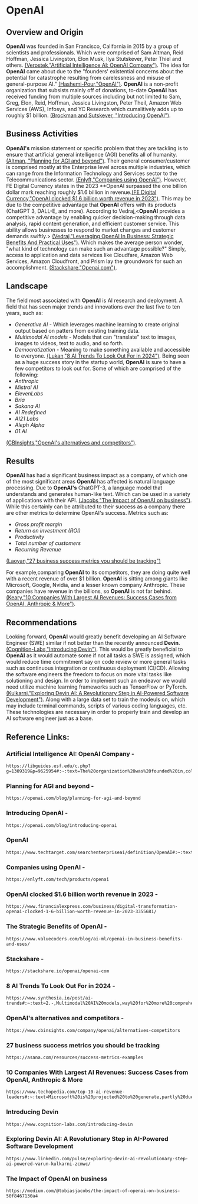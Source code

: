 # OpenAI

## Overview and Origin

**OpenAI** was founded in San Francisco, California in 2015 by a group of scientists and 
professionals. Which were comprised of Sam Altman, Reid Hoffman, Jessica Livingston, 
Elon Musk, Ilya Stutskever, Peter Thiel and others. [(Verostek,"Artificial Intelligence AI: OpenAI Company")](https://libguides.esf.edu/c.php?g=1309319&p=9625954#:~:text=The%20organization%20was%20founded%20in,collectively%20pledged%20US%241%20billion.). The idea for **OpenAI** came about due to the 
"founders' existential concerns about the potential for catastrophe resulting from 
carelessness and misuse of general-purpose AI." [(Hashemi-Pour,"OpenAI")](https://www.techtarget.com/searchenterpriseai/definition/OpenAI#:~:text=The%20company%20was%20founded%20by,misuse%20of%20general%2Dpurpose%20AI.). **OpenAI** is a 
non-profit organization that subsists mainly off of donations, to-date **OpenAI** has 
received funding from multiple sources including but not limited to Sam, Greg, Elon, 
Reid, Hoffman, Jessica Livingston, Peter Theil, Amazon Web Services (AWS), Infosys, 
and YC Research which cumalitively adds up to roughly $1 billion. [(Brockman and Sutskever, "Introducing OpenAI")](https://openai.com/blog/introducing-openai).

## Business Activities

**OpenAI's** mission statement or specific problem that they are tackling is to ensure 
that artificial general intelligence (AGI) benefits all of humanity. [(Altman, "Planning for AGI and beyond")](https://openai.com/blog/planning-for-agi-and-beyond). Their general consumer/customer is comprised mostly 
at the Enterprise level across multiple industries, which can range from the 
Information Technology and Services sector to the Telecommunications sector. [(Enlyft,"Companies using OpenAI")](https://enlyft.com/tech/products/openai). However, FE Digital Currency states in the 2023 **OpenAI 
surpassed the one billion dollar mark reaching roughly $1.6 billion in revenue.[(FE Digital Currency,"OpenAI clocked $1.6 billion worth revenue in 2023")](https://www.financialexpress.com/business/digital-transformation-openai-clocked-1-6-billion-worth-revenue-in-2023-3355681/). This may be 
due to the competitive advantage that **OpenAI** offers with its products (ChatGPT 3, 
DALL-E, and more). According to Vedraj,<**OpenAI** provides a competitive advantage by enabling quicker decision-making through data analysis, rapid content generation, and efficient customer service. This ability allows businesses to respond to market changes and customer demands swiftly.> [(Vedraj,"Leveraging OpenAI In Business: Strategic Benefits And Practical Uses")](https://www.valuecoders.com/blog/ai-ml/openai-in-business-benefits-and-uses/). Which makes the average person wonder, 
"what kind of technology can make such an advantage possible?" Simply, access to 
application and data services like Cloudfare, Amazon Web Services, Amazon 
Cloudfront, and Prism lay the groundwork for such an accomplishment. [(Stackshare,"Openai.com")](https://stackshare.io/openai/openai-com).

## Landscape

The field most associated with **OpenAI** is AI research and deployment. A field that 
has seen major trends and innovations over the last five to ten years, such as:
* *Generative AI* - Which leverages machine learning to create original output based 
on patters from existing training data.
* *Multimodal AI models* - Models that can "translate" text to images, images to 
videos, text to audio, and so forth.
* *Democratization* - Meaning to make something available and accessible to everyone. 
[(Lukan,"8 AI Trends To Look Out For in 2024")](https://www.synthesia.io/post/ai-trends#:~:text=2.-,Multimodal%20AI%20models,way%20for%20more%20comprehensive%20experiences.).
Being seen as a huge success story in the startup world, **OpenAI** is sure to have a 
few competitors to look out for. Some of which are comprised of the following: 
* *Anthropic*
* *Mistral AI*
* *ElevenLabs*
* *Bria*
* *Sakana AI*
* *AI Redefined*
* *AI21 Labs*
* *Aleph Alpha*
* *01.AI*

[(CBInsights,"OpenAI's alternatives and competitors")](https://www.cbinsights.com/company/openai/alternatives-competitors).

## Results

**OpenAI** has had a significant business impact as a company, of which one of the most 
significant areas **OpenAI** has affected is natural language processing. Due to 
**OpenAI's** ChatGPT-3, a language model that understands and generates human-like text. 
Which can be used in a variety of applications with their API. [(Jacobs,"The Impact of OpenAI on business")](https://medium.com/@tobiasjacobs/the-impact-of-openai-on-business-50f8467130a4). While this certainly can be attributed to their success as 
a company there are other metrics to determine OpenAI's success. 
Metrics such as:
* *Gross profit margin*
* *Return on investment (ROI)*
* *Productivity*
* *Total number of customers*
* *Recurring Revenue*

[(Laoyan,"27 business success metrics you should be tracking")](    https://asana.com/resources/success-metrics-examples)

For example,comparing **OpenAI** to its competitors, they are doing quite well with a 
recent revenue of over $1 billion. **OpenAI** is sitting among giants like Microsoft, Google, Nvidia, 
and a lesser known company Anthropic. These companies have revenue in the billions, 
so **OpenAI** is not far behind. [(Keary,"10 Companies With Largest AI Revenues: Success Cases from OpenAI, Anthropic & More")](https://asana.com/resources/success-metrics-examples).

## Recommendations

Looking forward, **OpenAI** would greatly benefit developing an AI Software Engineer 
(SWE) similar if not better than the recently announced **Devin**. [(Cognition-Labs,"Introducing Devin")](https://www.cognition-labs.com/introducing-devin). This would be greatly beneficial to **OpenAI** as it would automate some if not all tasks a SWE is assigned, which would reduce time commitment say on code review or more general tasks such as continuous integration or continuous deployment (CI/CD). Allowing the software engineers the freedom to focus on more vital tasks like solutioning and design. In order to implement such an endeavor we would need utilize machine learning frameworks such as TenserFlow or PyTorch. [(Kulkarni,"Exploring Devin AI: A Revolutionary Step in AI-Powered Software Development")](https://www.linkedin.com/pulse/exploring-devin-ai-revolutionary-step-ai-powered-varun-kulkarni-zcmwc/). Along with a large data set to train the modeuls on, which may include terminal commands, scripts of various coding languages, etc.
These technologies are necessary in order to properly train and develop an AI software engineer just as a base.

## Reference Links:

### Artificial Intelligence AI: OpenAI Company -
    https://libguides.esf.edu/c.php?g=1309319&p=9625954#:~:text=The%20organization%20was%20founded%20in,collectively%20pledged%20US%241%20billion.

### Planning for AGI and beyond -
    https://openai.com/blog/planning-for-agi-and-beyond

### Introducing OpenAI -
    https://openai.com/blog/introducing-openai

### OpenAI
    https://www.techtarget.com/searchenterpriseai/definition/OpenAI#:~:text=The%20company%20was%20founded%20by,misuse%20of%20general%2Dpurpose%20AI.

### Companies using OpenAI -
    https://enlyft.com/tech/products/openai

### OpenAI clocked $1.6 billion worth revenue in 2023 -
    https://www.financialexpress.com/business/digital-transformation-openai-clocked-1-6-billion-worth-revenue-in-2023-3355681/

### The Strategic Benefits of OpenAI -
    https://www.valuecoders.com/blog/ai-ml/openai-in-business-benefits-and-uses/

### Stackshare -
    https://stackshare.io/openai/openai-com

### 8 AI Trends To Look Out For in 2024 - 
    https://www.synthesia.io/post/ai-trends#:~:text=2.-,Multimodal%20AI%20models,way%20for%20more%20comprehensive%20experiences.

### OpenAI's alternatives and competitors -
    https://www.cbinsights.com/company/openai/alternatives-competitors

### 27 business success metrics you should be tracking
    https://asana.com/resources/success-metrics-examples

### 10 Companies With Largest AI Revenues: Success Cases from OpenAI, Anthropic & More
    https://www.techopedia.com/top-10-ai-revenue-leaders#:~:text=Microsoft%20is%20projected%20to%20generate,partly%20due%20to%20AI%20advancements.

### Introducing Devin
    https://www.cognition-labs.com/introducing-devin

### Exploring Devin AI: A Revolutionary Step in AI-Powered Software Development
    https://www.linkedin.com/pulse/exploring-devin-ai-revolutionary-step-ai-powered-varun-kulkarni-zcmwc/

### The Impact of OpenAI on business
    https://medium.com/@tobiasjacobs/the-impact-of-openai-on-business-50f8467130a4